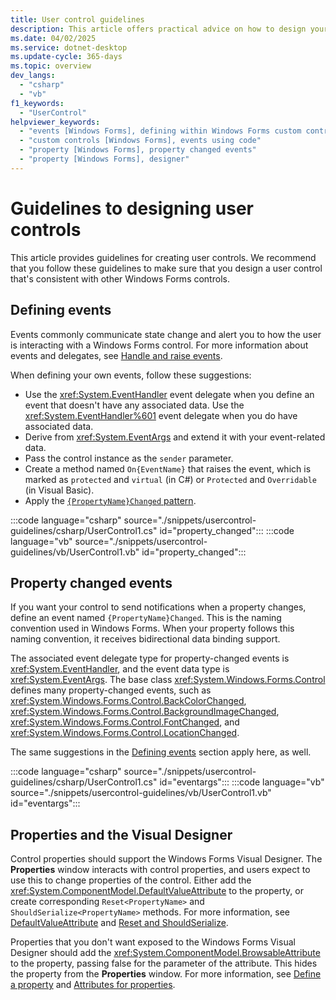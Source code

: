 ```yaml
---
title: User control guidelines
description: This article offers practical advice on how to design your user control for Windows Forms.
ms.date: 04/02/2025
ms.service: dotnet-desktop
ms.update-cycle: 365-days
ms.topic: overview
dev_langs:
  - "csharp"
  - "vb"
f1_keywords:
  - "UserControl"
helpviewer_keywords:
  - "events [Windows Forms], defining within Windows Forms custom controls"
  - "custom controls [Windows Forms], events using code"
  - "property [Windows Forms], property changed events"
  - "property [Windows Forms], designer"
---
```


# Guidelines to designing user controls

This article provides guidelines for creating user controls. We recommend that you follow these guidelines to make sure that you design a user control that's consistent with other Windows Forms controls.

## Defining events

Events commonly communicate state change and alert you to how the user is interacting with a Windows Forms control. For more information about events and delegates, see [Handle and raise events](/dotnet/standard/events/index).

When defining your own events, follow these suggestions:

- Use the <xref:System.EventHandler> event delegate when you define an event that doesn't have any associated data. Use the <xref:System.EventHandler%601> event delegate when you do have associated data.
- Derive from <xref:System.EventArgs> and extend it with your event-related data.
- Pass the control instance as the `sender` parameter.
- Create a method named `On{EventName}` that raises the event, which is marked as `protected` and `virtual` (in C#) or `Protected` and `Overridable` (in Visual Basic).
- Apply the [`{PropertyName}Changed` pattern](#property-changed-events).

:::code language="csharp" source="./snippets/usercontrol-guidelines/csharp/UserControl1.cs" id="property_changed":::
:::code language="vb" source="./snippets/usercontrol-guidelines/vb/UserControl1.vb" id="property_changed":::

## Property changed events

If you want your control to send notifications when a property changes, define an event named `{PropertyName}Changed`. This is the naming convention used in Windows Forms. When your property follows this naming convention, it receives bidirectional data binding support.

The associated event delegate type for property-changed events is <xref:System.EventHandler>, and the event data type is <xref:System.EventArgs>. The base class <xref:System.Windows.Forms.Control> defines many property-changed events, such as <xref:System.Windows.Forms.Control.BackColorChanged>, <xref:System.Windows.Forms.Control.BackgroundImageChanged>, <xref:System.Windows.Forms.Control.FontChanged>, and <xref:System.Windows.Forms.Control.LocationChanged>.

The same suggestions in the [Defining events](#defining-events) section apply here, as well.

:::code language="csharp" source="./snippets/usercontrol-guidelines/csharp/UserControl1.cs" id="eventargs":::
:::code language="vb" source="./snippets/usercontrol-guidelines/vb/UserControl1.vb" id="eventargs":::

## Properties and the Visual Designer

Control properties should support the Windows Forms Visual Designer. The **Properties** window interacts with control properties, and users expect to use this to change properties of the control. Either add the <xref:System.ComponentModel.DefaultValueAttribute> to the property, or create corresponding `Reset<PropertyName>` and `ShouldSerialize<PropertyName>` methods. For more information, see [DefaultValueAttribute](designer-properties-overview.md#defaultvalueattribute) and [Reset and ShouldSerialize](designer-properties-overview.md#reset-and-shouldserialize).

Properties that you don't want exposed to the Windows Forms Visual Designer should add the <xref:System.ComponentModel.BrowsableAttribute> to the property, passing false for the parameter of the attribute. This hides the property from the **Properties** window. For more information, see [Define a property](designer-properties-overview.md#define-a-property) and [Attributes for properties](designer-overview.md#attributes-for-properties).
